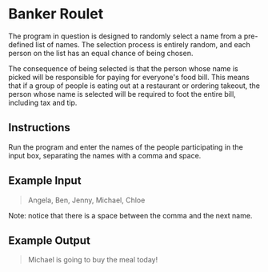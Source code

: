 # Banker Roulet

The program in question is designed to randomly select a name from a pre-defined list of names. The selection process is entirely random, and each person on the list has an equal chance of being chosen.

The consequence of being selected is that the person whose name is picked will be responsible for paying for everyone's food bill. This means that if a group of people is eating out at a restaurant or ordering takeout, the person whose name is selected will be required to foot the entire bill, including tax and tip.

## Instructions

Run the program and enter the names of the people participating in the input box, separating the names with a comma and space.

## Example Input

> Angela, Ben, Jenny, Michael, Chloe

Note: notice that there is a space between the comma and the next name.

## Example Output

> Michael is going to buy the meal today!
